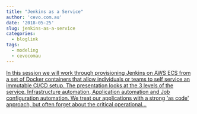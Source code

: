 ```yaml
---
title: "Jenkins as a Service"
author: 'cevo.com.au'
date: '2018-05-25'
slug: jenkins-as-a-service
categories:
  - bloglink
tags:
  - modeling
  - cevocomau
---
```


[In this session we will work through provisioning Jenkins on AWS ECS from a set of Docker containers that allow individuals or teams to self service an immutable CI/CD setup. The presentation looks at the 3 levels of the service, Infrastructure automation, Application automation and Job configuration automation. We treat our applications with a strong 'as code' approach, but often forget about the critical operational...<click to read more>](https://cevo.com.au/post/2018-05-25-jenkins-as-a-service/)

